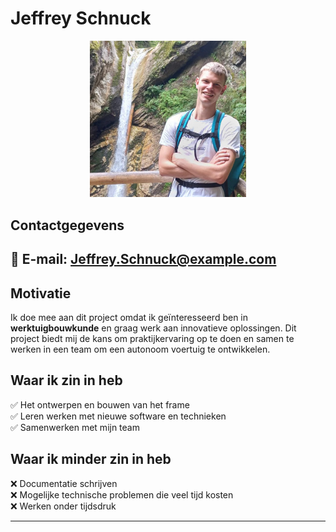 # Jeffrey Schnuck

<div align="center">
  <img src="docs\Jeffrey\Assets\Jeffrey.jpg" alt="Jeffrey Schnuck" width="250px">
</div>

## Contactgegevens
📧 **E-mail**: Jeffrey.Schnuck@example.com  
---

## Motivatie  
Ik doe mee aan dit project omdat ik geïnteresseerd ben in **werktuigbouwkunde** en graag werk aan innovatieve oplossingen. Dit project biedt mij de kans om praktijkervaring op te doen en samen te werken in een team om een autonoom voertuig te ontwikkelen.

## Waar ik zin in heb  
✅ Het ontwerpen en bouwen van het frame  
✅ Leren werken met nieuwe software en technieken  
✅ Samenwerken met mijn team  

## Waar ik minder zin in heb  
❌ Documentatie schrijven  
❌ Mogelijke technische problemen die veel tijd kosten  
❌ Werken onder tijdsdruk  

---